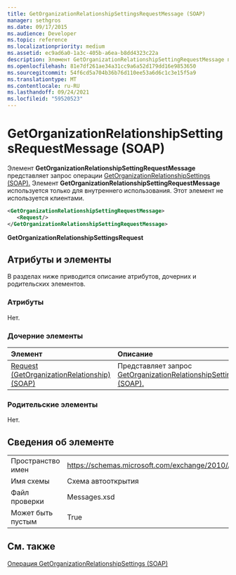 ```yaml
---
title: GetOrganizationRelationshipSettingsRequestMessage (SOAP)
manager: sethgros
ms.date: 09/17/2015
ms.audience: Developer
ms.topic: reference
ms.localizationpriority: medium
ms.assetid: ec9ad6a0-1a3c-405b-a6ea-b8dd4323c22a
description: Элемент GetOrganizationRelationshipSettingRequestMessage представляет запрос операции GetOrganizationRelationshipSettings (SOAP). Элемент GetOrganizationRelationshipSettingRequestMessage используется только для внутреннего использования. Этот элемент не используется клиентами.
ms.openlocfilehash: 81e7df261ae34a31cc9a6a52d179dd16e9853650
ms.sourcegitcommit: 54f6cd5a704b36b76d110ee53a6d6c1c3e15f5a9
ms.translationtype: MT
ms.contentlocale: ru-RU
ms.lasthandoff: 09/24/2021
ms.locfileid: "59520523"
---
```

# <a name="getorganizationrelationshipsettingsrequestmessage-soap"></a>GetOrganizationRelationshipSettingsRequestMessage (SOAP)

Элемент **GetOrganizationRelationshipSettingRequestMessage** представляет запрос операции [GetOrganizationRelationshipSettings (SOAP).](getorganizationrelationshipsettings-operation-soap.md) Элемент **GetOrganizationRelationshipSettingRequestMessage** используется только для внутреннего использования. Этот элемент не используется клиентами. 
  
```XML
<GetOrganizationRelationshipSettingRequestMessage>
   <Request/>
</GetOrganizationRelationshipSettingRequestMessage>
```

 **GetOrganizationRelationshipSettingsRequest**
## <a name="attributes-and-elements"></a>Атрибуты и элементы

В разделах ниже приводится описание атрибутов, дочерних и родительских элементов.
  
### <a name="attributes"></a>Атрибуты

Нет.
  
### <a name="child-elements"></a>Дочерние элементы

|**Элемент**|**Описание**|
|:-----|:-----|
|[Request (GetOrganizationRelationship) (SOAP)](request-getorganizationrelationshipsoap.md) <br/> |Представляет запрос [GetOrganizationRelationshipSettingsRequest (SOAP).](getorganizationrelationshipsettingsrequest-soap.md)  <br/> |
   
### <a name="parent-elements"></a>Родительские элементы

Нет.
  
## <a name="element-information"></a>Сведения об элементе

|||
|:-----|:-----|
|Пространство имен  <br/> |https://schemas.microsoft.com/exchange/2010/Autodiscover  <br/> |
|Имя схемы  <br/> |Схема автооткрытия  <br/> |
|Файл проверки  <br/> |Messages.xsd  <br/> |
|Может быть пустым  <br/> |True  <br/> |
   
## <a name="see-also"></a>См. также



[Операция GetOrganizationRelationshipSettings (SOAP)](getorganizationrelationshipsettings-operation-soap.md)

